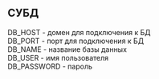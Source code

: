 ## СУБД

DB_HOST - домен для подключения к БД  
DB_PORT - порт для подключения к БД  
DB_NAME - название базы данных  
DB_USER - имя пользователя  
DB_PASSWORD - пароль  